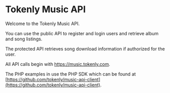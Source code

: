 
# Tokenly Music API

Welcome to the Tokenly Music API.

You can use the public API to register and login users and retrieve album and song listings.

The protected API retrieves song download information if authorized for the user.

All API calls begin with https://music.tokenly.com.


The PHP examples in use the PHP SDK which can be found at [https://github.com/tokenly/music-api-client](https://github.com/tokenly/music-api-client).
